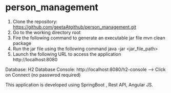 # person_management

1. Clone the repository: https://github.com/geetaAtgithub/person_management.git
2. Go to the working directory root
3. Fire the following command to generate an executable jar file
   mvn clean package
4. Run the jar file using the following command
   java -jar <jar_file_path>
5. Launch the following URL to access the application
   http://localhost:8080
   
Database: H2
Database Console: http://localhost:8080/h2-console --> Click on Connect (no passwrod required)

This application is developed using SpringBoot , Rest API, Angular JS.
